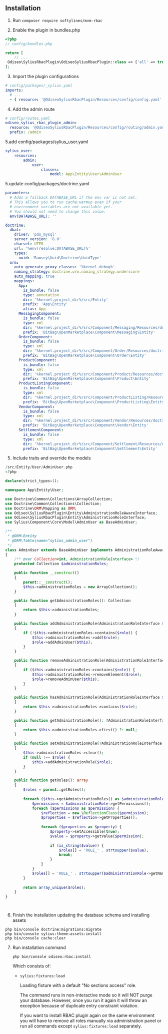 ## Installation

1. Run `composer require softylines/mvm-rbac`

2. Enable the plugin in bundles.php

```php
<?php
// config/bundles.php

return [
    // ...
 Odiseo\SyliusRbacPlugin\OdiseoSyliusRbacPlugin::class => ['all' => true],
];
```

3. Import the plugin configurations

```yml
# config/packages/_sylius.yaml
imports:
  # ...
  - { resource: '@OdiseoSyliusRbacPlugin/Resources/config/config.yaml' }
```

4. Add the admin route

```yml
# config/routes.yaml
odiseo_sylius_rbac_plugin_admin:
  resource: '@OdiseoSyliusRbacPlugin/Resources/config/routing/admin.yaml'
  prefix: /admin
```
5.add config/packages/sylius_user.yaml
```yaml
sylius_user:
    resources:
        admin:
            user:
                classes:
                    model: App\Entity\User\AdminUser

```
5.update config/packages/doctrine.yaml
```yaml
parameters:
  # Adds a fallback DATABASE_URL if the env var is not set.
  # This allows you to run cache:warmup even if your
  # environment variables are not available yet.
  # You should not need to change this value.
  env(DATABASE_URL): ''

doctrine:
  dbal:
    driver: 'pdo_mysql'
    server_version: '8.0'
    charset: UTF8
    url: '%env(resolve:DATABASE_URL)%'
    types:
      uuid: 'Ramsey\Uuid\Doctrine\UuidType'
  orm:
    auto_generate_proxy_classes: '%kernel.debug%'
    naming_strategy: doctrine.orm.naming_strategy.underscore
    auto_mapping: true
    mappings:
      App:
        is_bundle: false
        type: annotation
        dir: '%kernel.project_dir%/src/Entity'
        prefix: 'App\Entity'
        alias: App
      MessagingComponent:
        is_bundle: false
        type: xml
        dir: '%kernel.project_dir%/src/Component/Messaging/Resources/doctrine'
        prefix: 'BitBag\OpenMarketplace\Component\Messaging\Entity'
      OrderComponent:
        is_bundle: false
        type: xml
        dir: '%kernel.project_dir%/src/Component/Order/Resources/doctrine'
        prefix: 'BitBag\OpenMarketplace\Component\Order\Entity'
      ProductComponent:
        is_bundle: false
        type: xml
        dir: '%kernel.project_dir%/src/Component/Product/Resources/doctrine'
        prefix: 'BitBag\OpenMarketplace\Component\Product\Entity'
      ProductListingComponent:
        is_bundle: false
        type: xml
        dir: '%kernel.project_dir%/src/Component/ProductListing/Resources/doctrine'
        prefix: 'BitBag\OpenMarketplace\Component\ProductListing\Entity'
      VendorComponent:
        is_bundle: false
        type: xml
        dir: '%kernel.project_dir%/src/Component/Vendor/Resources/doctrine'
        prefix: 'BitBag\OpenMarketplace\Component\Vendor\Entity'
      SettlementComponent:
        is_bundle: false
        type: xml
        dir: '%kernel.project_dir%/src/Component/Settlement/Resources/doctrine'
        prefix: 'BitBag\OpenMarketplace\Component\Settlement\Entity'


```
5. Include traits and override the models

```php
/src/Entity/User/AdminUser.php
<?php

declare(strict_types=1);

namespace App\Entity\User;

use Doctrine\Common\Collections\ArrayCollection;
use Doctrine\Common\Collections\Collection;
use Doctrine\ORM\Mapping as ORM;
use Odiseo\SyliusRbacPlugin\Entity\AdministrationRoleAwareInterface;
use Odiseo\SyliusRbacPlugin\Entity\AdministrationRoleInterface;
use Sylius\Component\Core\Model\AdminUser as BaseAdminUser;

/**
 * @ORM\Entity
 * @ORM\Table(name="sylius_admin_user")
 */
class AdminUser extends BaseAdminUser implements AdministrationRoleAwareInterface
{
    /** @var Collection<int, AdministrationRoleInterface> */
    protected Collection $administrationRoles;

    public function __construct()
    {
        parent::__construct();
        $this->administrationRoles = new ArrayCollection();
    }

    public function getAdministrationRoles(): Collection
    {
        return $this->administrationRoles;
    }

    public function addAdministrationRole(AdministrationRoleInterface $role): void
    {
        if (!$this->administrationRoles->contains($role)) {
            $this->administrationRoles->add($role);
            $role->addAdminUser($this);
        }
    }

    public function removeAdministrationRole(AdministrationRoleInterface $role): void
    {
        if ($this->administrationRoles->contains($role)) {
            $this->administrationRoles->removeElement($role);
            $role->removeAdminUser($this);
        }
    }

    public function hasAdministrationRole(AdministrationRoleInterface $role): bool
    {
        return $this->administrationRoles->contains($role);
    }

    public function getAdministrationRole(): ?AdministrationRoleInterface
    {
        return $this->administrationRoles->first() ?: null;
    }

    public function setAdministrationRole(?AdministrationRoleInterface $role): void
    {
        $this->administrationRoles->clear();
        if (null !== $role) {
            $this->addAdministrationRole($role);
        }
    }

    public function getRoles(): array
    {
        $roles = parent::getRoles();
        
        foreach ($this->getAdministrationRoles() as $administrationRole) {
            $permissions = $administrationRole->getPermissions();
            foreach ($permissions as $permission) {
                $reflection = new \ReflectionClass($permission);
                $properties = $reflection->getProperties();
                
                foreach ($properties as $property) {
                    $property->setAccessible(true);
                    $value = $property->getValue($permission);
                    
                    if (is_string($value)) {
                        $roles[] = 'ROLE_' . strtoupper($value);
                        break;
                    }
                }
            }
            $roles[] = 'ROLE_' . strtoupper($administrationRole->getName());
        }
        
        return array_unique($roles);
    }
}




```

6. Finish the installation updating the database schema and installing assets

```
php bin/console doctrine:migrations:migrate
php bin/console sylius:theme:assets:install
php bin/console cache:clear
```

7. Run installation command

   ```
   php bin/console odiseo:rbac:install
   ```

   Which consists of:

   - `sylius:fixtures:load`

     Loading fixture with a default "No sections access" role.

     The command runs in non-interactive mode so it will NOT purge your database.
     However, once you run it again it will throw an exception because of duplicate entry constraint violation.

     If you want to install RBAC plugin again on the same environment you will have to remove all roles manually
     via administration panel or run all commands except `sylius:fixtures:load` separately.
